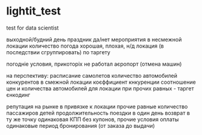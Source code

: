# lightit_test
test for data scientist

выходной/будний день
праздник да/нет
мероприятия в несмежной локации количество
погода хорошая, плохая, н/д
локация (в последствии сгруппировать) по таргету

погодніе условия, прикоторіх не работал аєропорт (отмена машин)

на перспективу:
расписание самолетов
количество автомобилей конкурентов в смежной локации
коєффициент кнкуренции соотношение цен и количества автомобилей для локации при прочих равных - таргет єнкодинг

репутация на рынке в привязке к локации
прочие равные
количество пассажиров
детей
продолжительность поездки
в один день
возврат в ту же точку
одинаковая КПП
без купонов, прочие условия оплаты одинаковые
период бронирования (от заказа до выдачи)
